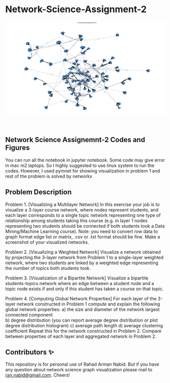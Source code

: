 # Network-Science-Assignment-2


 <p align="center">
  <a href="https://codesandbox.io">
    <img src="https://github.com/rahadarmannabid/Network-Science-Assignment-2/blob/main/largest_connect_component.png" height="300px">
  </a>
</p>

&nbsp;





## Network Science Assignemnt-2 Codes and Figures

You can run all the notebook in jupyter notebook. Some code may give error in mac m2 laptops. So I highly suggested to use linux system to run the codes. However, I used pymnet for showing visualization in problem 1 and rest of the problem is solved by networkx 
  
## Problem Description

Problem 1. [Visualizing a Multilayer Network] In this exercise your job is to visualize a 3-layer course network, 
where  nodes  represent  students,  and  each  layer  corresponds  to  a  single  topic  network  representing  one  type  of 
relationship among students taking this course (e.g. in layer 1 nodes representing two students should be connected 
if both students took a Data Mining/Machine Learning course). Note: you need to convert row data to graph format 
edge list or matrix, .csv or .txt format should be fine. Make a screenshot of your visualized networks. 
 
Problem 2. [Visualizing a Weighted Network] Visualize a network obtained by projecting the 3-layer network 
from Problem 1 to a single-layer weighted network, where two students are linked by a weighted edge representing 
the number of topics both students took. 
 
Problem 3. [Visualization of a Bipartite Network] Visualize a bipartite students-topics network where an edge 
between a student node and a topic node exists if and only if this student has taken a course on that topic.

Problem  4.  [Computing  Global  Network  Properties]  For  each  layer  of  the  3-layer  network  constructed  in 
Problem 1 compute and explain the following global network properties: 
a) the size and diameter of the network largest connected component  
b) degree distribution (you can report average degree distribution or plot degree distribution histogram) 
c) average path length 
d) average clustering coefficient 
Repeat this for the network constructed in Problem 2. Compare between properties of each layer and aggregated 
network in Problem 2.

## Contributors ✨
This repository is for personal use of Rahad Arman Nabid. But if you have any question about network science graph visualization please mail to ran.nabid@gmail.com. Cheers!

